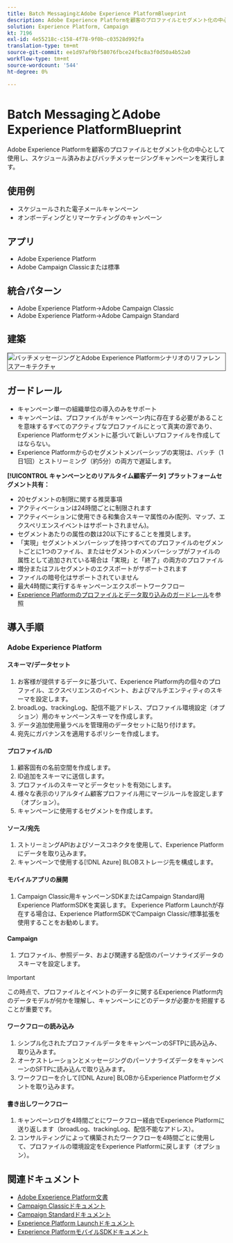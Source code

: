 ```yaml
---
title: Batch MessagingとAdobe Experience PlatformBlueprint
description: Adobe Experience Platformを顧客のプロファイルとセグメント化の中心として使用し、スケジュール済みおよびバッチメッセージングキャンペーンを実行します。
solution: Experience Platform, Campaign
kt: 7196
exl-id: 4e55218c-c158-4f78-9f0b-c03528d992fa
translation-type: tm+mt
source-git-commit: ee1d97af9bf58076fbce24fbc8a3f0d50a4b52a0
workflow-type: tm+mt
source-wordcount: '544'
ht-degree: 0%

---
```


# Batch MessagingとAdobe Experience PlatformBlueprint

Adobe Experience Platformを顧客のプロファイルとセグメント化の中心として使用し、スケジュール済みおよびバッチメッセージングキャンペーンを実行します。

## 使用例

* スケジュールされた電子メールキャンペーン
* オンボーディングとリマーケティングのキャンペーン

## アプリ

* Adobe Experience Platform
* Adobe Campaign Classicまたは標準

## 統合パターン

* Adobe Experience Platform→Adobe Campaign Classic
* Adobe Experience Platform→Adobe Campaign Standard

## 建築

<img src="assets/aepbatch.svg" alt="バッチメッセージングとAdobe Experience Platformシナリオのリファレンスアーキテクチャ" style="border:1px solid #4a4a4a" />

## ガードレール

* キャンペーン単一の組織単位の導入のみをサポート
* キャンペーンは、プロファイルがキャンペーン内に存在する必要があることを意味するすべてのアクティブなプロファイルにとって真実の源であり、Experience Platformセグメントに基づいて新しいプロファイルを作成してはならない。
* Experience Platformからのセグメントメンバーシップの実現は、バッチ（1日1回）とストリーミング（約5分）の両方で遅延します。

**[!UICONTROL キャンペーンとのリアルタイム顧客データ] プラットフォームセグメント共有：**

* 20セグメントの制限に関する推奨事項
* アクティベーションは24時間ごとに制限されます
* アクティベーションに使用できる和集合スキーマ属性のみ(配列、マップ、エクスペリエンスイベントはサポートされません)。
* セグメントあたりの属性の数は20以下にすることを推奨します。
* 「実現」セグメントメンバーシップを持つすべてのプロファイルのセグメントごとに1つのファイル、またはセグメントのメンバーシップがファイルの属性として追加されている場合は「実現」と「終了」の両方のプロファイル
* 増分またはフルセグメントのエクスポートがサポートされます
* ファイルの暗号化はサポートされていません
* 最大4時間に実行するキャンペーンエクスポートワークフロー
* [Experience Platformのプロファイルとデータ取り込みのガードレール](https://experienceleague.adobe.com/docs/experience-platform/profile/guardrails.html)を参照

## 導入手順

### Adobe Experience Platform

#### スキーマ/データセット

1. お客様が提供するデータに基づいて、Experience Platform内の個々のプロファイル、エクスペリエンスのイベント、およびマルチエンティティのスキーマを設定します。
1. broadLog、trackingLog、配信不能アドレス、プロファイル環境設定（オプション）用のキャンペーンスキーマを作成します。
1. データ追加使用量ラベルを管理用のデータセットに貼り付けます。
1. 宛先にガバナンスを適用するポリシーを作成します。

#### プロファイル/ID

1. 顧客固有の名前空間を作成します。
1. ID追加をスキーマに送信します。
1. プロファイルのスキーマとデータセットを有効にします。
1. 様々な表示のリアルタイム顧客プロファイル用にマージルールを設定します（オプション）。
1. キャンペーンに使用するセグメントを作成します。

#### ソース/宛先

1. ストリーミングAPIおよびソースコネクタを使用して、Experience Platformにデータを取り込みます。
1. キャンペーンで使用する[!DNL Azure] BLOBストレージ先を構成します。

#### モバイルアプリの展開

1. Campaign Classic用キャンペーンSDKまたはCampaign Standard用Experience PlatformSDKを実装します。 Experience Platform Launchが存在する場合は、Experience PlatformSDKでCampaign Classic/標準拡張を使用することをお勧めします。

#### Campaign

1. プロファイル、参照データ、および関連する配信のパーソナライズデータのスキーマを設定します。

>[!IMPORTANT]
>
>この時点で、プロファイルとイベントのデータに関するExperience Platform内のデータモデルが何かを理解し、キャンペーンにどのデータが必要かを把握することが重要です。

#### ワークフローの読み込み

1. シンプル化されたプロファイルデータをキャンペーンのSFTPに読み込み、取り込みます。
1. オーケストレーションとメッセージングのパーソナライズデータをキャンペーンのSFTPに読み込んで取り込みます。
1. ワークフローを介して[!DNL Azure] BLOBからExperience Platformセグメントを取り込みます。

#### 書き出しワークフロー

1. キャンペーンログを4時間ごとにワークフロー経由でExperience Platformに送り返します（broadLog、trackingLog、配信不能なアドレス）。
1. コンサルティングによって構築されたワークフローを4時間ごとに使用して、プロファイルの環境設定をExperience Platformに戻します（オプション）。


## 関連ドキュメント

* [Adobe Experience Platform文書](https://experienceleague.adobe.com/docs/experience-platform.html?lang=en)
* [Campaign Classicドキュメント](https://experienceleague.adobe.com/docs/campaign-classic.html?lang=en)
* [Campaign Standardドキュメント](https://experienceleague.adobe.com/docs/campaign-standard.html?lang=en)
* [Experience Platform Launchドキュメント](https://experienceleague.adobe.com/docs/launch.html?lang=en)
* [Experience PlatformモバイルSDKドキュメント](https://experienceleague.adobe.com/docs/mobile.html?lang=en)

